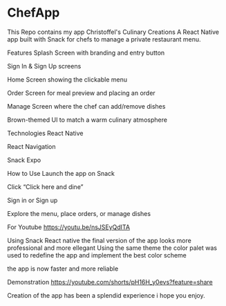 # ChefApp
This Repo contains my app
Christoffel's Culinary Creations
A React Native app built with Snack for chefs to manage a private restaurant menu.

Features
Splash Screen with branding and entry button

Sign In & Sign Up screens

Home Screen showing the clickable menu

Order Screen for meal preview and placing an order

Manage Screen where the chef can add/remove dishes

Brown-themed UI to match a warm culinary atmosphere

Technologies
React Native

React Navigation

Snack Expo

How to Use
Launch the app on Snack

Click “Click here and dine”

Sign in or Sign up

Explore the menu, place orders, or manage dishes

For Youtube 
https://youtu.be/nsJSEyQdITA

Using Snack React native the final version of the app looks more professional and more ellegant
Using the same theme the color palet was used to redefine the app and implement the best color scheme

the app is now faster and more reliable

Demonstration
https://youtube.com/shorts/pH16H_y0evs?feature=share

Creation of the app has been a splendid experience i hope you enjoy.
